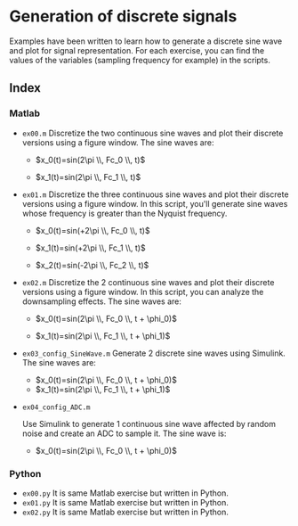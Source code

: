 Generation of discrete signals
==

Examples have been written to learn how to generate a discrete sine wave and plot for signal representation. For each exercise, you can find the values of the variables (sampling frequency for example) in the scripts.

## Index

### Matlab

* `ex00.m`
  Discretize the two continuous sine waves and plot their discrete versions using a figure window. The sine waves are:

  * $x_0(t)=sin(2\pi \\, Fc_0 \\, t)$

  * $x_1(t)=sin(2\pi \\, Fc_1 \\, t)$

* `ex01.m`
  Discretize the three continuous sine waves and plot their discrete versions using a figure window. In this script, you'll generate sine waves whose frequency is greater than the Nyquist frequency. 

  * $x_0(t)=sin(+2\pi \\, Fc_0 \\, t)$

  * $x_1(t)=sin(+2\pi \\, Fc_1 \\, t)$
  * $x_2(t)=sin(-2\pi \\, Fc_2 \\, t)$

* `ex02.m`
  Discretize the 2 continuous sine waves and plot their discrete versions using a figure window. In this script, you can analyze the downsampling effects. The sine waves are: 

  * $x_0(t)=sin(2\pi \\, Fc_0 \\, t + \phi_0)$

  * $x_1(t)=sin(2\pi \\, Fc_1 \\, t + \phi_1)$

* `ex03_config_SineWave.m`
  Generate 2 discrete sine waves using Simulink. The sine waves are:

  - $x_0(t)=sin(2\pi \\, Fc_0 \\, t + \phi_0)$
  - $x_1(t)=sin(2\pi \\, Fc_1 \\, t + \phi_1)$

* `ex04_config_ADC.m`

  Use Simulink to generate 1 continuous sine wave affected by random noise and create an ADC to sample it. The sine wave is:

  - $x_0(t)=sin(2\pi \\, Fc_0 \\, t + \phi_0)$



### Python

* `ex00.py`
  It is same Matlab exercise but written in Python.
* `ex01.py`
  It is same Matlab exercise but written in Python.
* `ex02.py`
  It is same Matlab exercise but written in Python.
